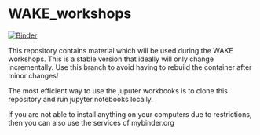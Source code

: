 # WAKE_workshops
[![Binder](https://mybinder.org/badge_logo.svg)](https://mybinder.org/v2/gh/WarwickAstro/WAKE_workshops/HEAD)

This repository contains material which will be used during the WAKE workshops. This is a stable version that ideally will only change incrementally.
Use this branch to avoid having to rebuild the container after minor changes!

The most efficient way to use the juputer workbooks is to clone this repository and run jupyter notebooks locally.

If you are not able to install anything on your computers due to restrictions, then you can also use the services of mybinder.org
